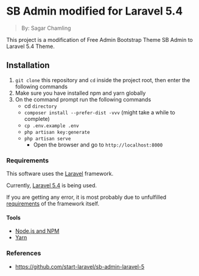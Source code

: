 # SB Admin modified for Laravel 5.4

> By: Sagar Chamling

This project is a modification of Free Admin Bootstrap Theme SB Admin to Laravel 5.4 Theme.

## Installation

1. `git clone` this repository and `cd` inside the project root, then enter the following commands
2. Make sure you have installed npm and yarn globally
3. On the command prompt run the following commands
	- cd `directory`
	- `composer install --prefer-dist -vvv` (might take a while to complete)
	- `cp .env.example .env`
	- `php artisan key:generate`
	- `php artisan serve`
		- Open the browser and go to `http://localhost:8000`

### Requirements

This software uses the [Laravel](https://laravel.com/ "Laravel") framework.

Currently, [Laravel 5.4](https://laravel.com/docs/5.4 "Laravel 5.4") is being used.

If you are getting any error, it is most probably due to 
unfulfilled [requirements](https://laravel.com/docs/5.4#server-requirements "Server Requirements") 
of the framework itself.

####  Tools
- [Node.js and NPM](https://docs.npmjs.com/getting-started/installing-node)
- [Yarn](https://yarnpkg.com/en/docs/install)

### References

- https://github.com/start-laravel/sb-admin-laravel-5